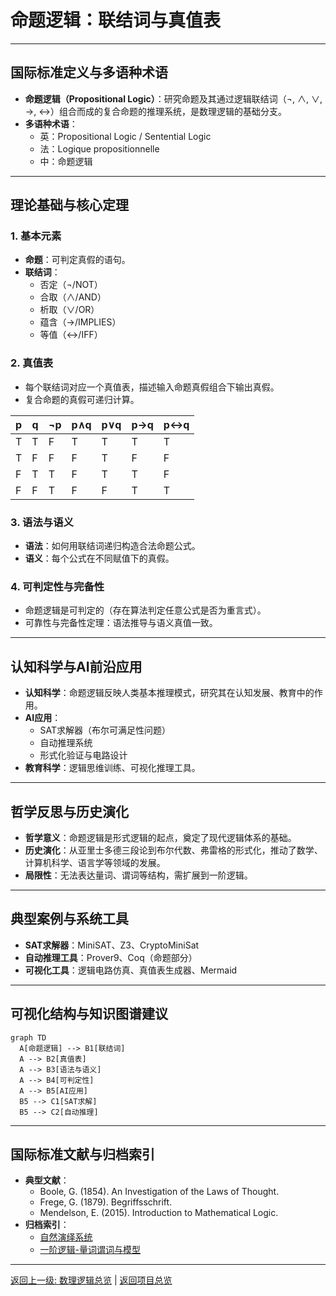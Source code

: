 # 命题逻辑：联结词与真值表

---

## 国际标准定义与多语种术语

- **命题逻辑（Propositional Logic）**：研究命题及其通过逻辑联结词（¬, ∧, ∨, →, ↔）组合而成的复合命题的推理系统，是数理逻辑的基础分支。
- **多语种术语**：
  - 英：Propositional Logic / Sentential Logic
  - 法：Logique propositionnelle
  - 中：命题逻辑

---

## 理论基础与核心定理

### 1. 基本元素

- **命题**：可判定真假的语句。
- **联结词**：
  - 否定（¬/NOT）
  - 合取（∧/AND）
  - 析取（∨/OR）
  - 蕴含（→/IMPLIES）
  - 等值（↔/IFF）

### 2. 真值表

- 每个联结词对应一个真值表，描述输入命题真假组合下输出真假。
- 复合命题的真假可递归计算。

| p | q | ¬p | p∧q | p∨q | p→q | p↔q |
|---|---|----|-----|-----|-----|-----|
| T | T | F  |  T  |  T  |  T  |  T  |
| T | F | F  |  F  |  T  |  F  |  F  |
| F | T | T  |  F  |  T  |  T  |  F  |
| F | F | T  |  F  |  F  |  T  |  T  |

### 3. 语法与语义

- **语法**：如何用联结词递归构造合法命题公式。
- **语义**：每个公式在不同赋值下的真假。

### 4. 可判定性与完备性

- 命题逻辑是可判定的（存在算法判定任意公式是否为重言式）。
- 可靠性与完备性定理：语法推导与语义真值一致。

---

## 认知科学与AI前沿应用

- **认知科学**：命题逻辑反映人类基本推理模式，研究其在认知发展、教育中的作用。
- **AI应用**：
  - SAT求解器（布尔可满足性问题）
  - 自动推理系统
  - 形式化验证与电路设计
- **教育科学**：逻辑思维训练、可视化推理工具。

---

## 哲学反思与历史演化

- **哲学意义**：命题逻辑是形式逻辑的起点，奠定了现代逻辑体系的基础。
- **历史演化**：从亚里士多德三段论到布尔代数、弗雷格的形式化，推动了数学、计算机科学、语言学等领域的发展。
- **局限性**：无法表达量词、谓词等结构，需扩展到一阶逻辑。

---

## 典型案例与系统工具

- **SAT求解器**：MiniSAT、Z3、CryptoMiniSat
- **自动推理工具**：Prover9、Coq（命题部分）
- **可视化工具**：逻辑电路仿真、真值表生成器、Mermaid

---

## 可视化结构与知识图谱建议

```mermaid
graph TD
  A[命题逻辑] --> B1[联结词]
  A --> B2[真值表]
  A --> B3[语法与语义]
  A --> B4[可判定性]
  A --> B5[AI应用]
  B5 --> C1[SAT求解]
  B5 --> C2[自动推理]
```

---

## 国际标准文献与归档索引

- **典型文献**：
  - Boole, G. (1854). An Investigation of the Laws of Thought.
  - Frege, G. (1879). Begriffsschrift.
  - Mendelson, E. (2015). Introduction to Mathematical Logic.
- **归档索引**：
  - [自然演绎系统](./02-命题逻辑-自然演绎系统.md)
  - [一阶逻辑-量词谓词与模型](./03-一阶逻辑-量词谓词与模型.md)

---

[返回上一级: 数理逻辑总览](./00-数理逻辑总览.md) | [返回项目总览](../../09-项目总览/00-项目总览.md)
